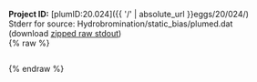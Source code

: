 **Project ID:** [plumID:20.024]({{ '/' | absolute_url }}eggs/20/024/)  
Stderr for source:  Hydrobromination/static_bias/plumed.dat   
(download [zipped raw stdout](plumed.dat.plumed.stdout.txt.zip))  
{% raw %}
<pre>
</pre>
{% endraw %}
